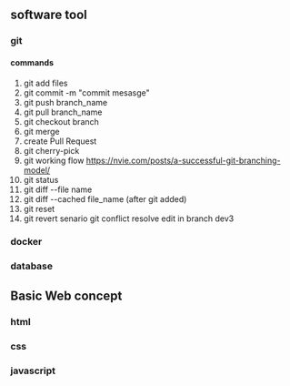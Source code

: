 ## software tool 
### git
#### commands 
1. git add files 
2. git commit -m "commit mesasge"
3. git push branch_name 
4. git pull branch_name 
5. git checkout branch 
6. git merge 
7. create Pull Request 
8. git cherry-pick 
9. git working flow 
https://nvie.com/posts/a-successful-git-branching-model/
10. git status 
11. git diff --file name 
12. git diff --cached file_name (after git added)
14. git reset 
15. git revert 
senario 
git conflict resolve 
edit in branch dev3
### docker 
### database 
## Basic Web concept 
### html 
### css 
### javascript 
